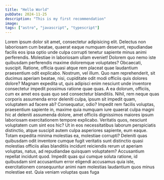```yaml
---
title: "Hello World"
pubDate: 2024-11-25
description: "This is my first recommendation"
image:
tags: ["astro", "javascript", "typescript"] 
---
```


Lorem ipsum dolor sit amet, consectetur adipisicing elit. Delectus non laboriosam cum beatae, quaerat eaque numquam deserunt, repudiandae facilis eos ipsa optio unde culpa corrupti tenetur sapiente minus animi perferendis.
Molestiae in laboriosam ullam eveniet! Dolorem quo nemo iste quibusdam perferendis maxime doloremque voluptates? Obcaecati, suscipit. Ratione, officia quasi atque rem placeat quae laudantium praesentium odit explicabo. Nostrum, vel illum.
Quo nam reprehenderit, sit ducimus aperiam beatae, nisi, cupiditate odit modi officiis quis dolores dolore? Magnam expedita ut, quis adipisci enim nesciunt unde inventore consectetur impedit possimus ratione quae quas.
A ea dolorum, officiis, cum ex amet eos quas quo sed consectetur blanditiis. Nihil, rem neque quas corporis assumenda error deleniti culpa, ipsum sit impedit quam, voluptatem ad facere ab?
Consequatur, odio? Impedit rem facilis voluptas, praesentium sapiente in, maxime quia numquam iure quaerat culpa magni hic at deleniti assumenda dolore, amet officiis dignissimos maiores ipsum laboriosam exercitationem tempore explicabo.
Veritatis quos, nesciunt voluptatem cum sint eos hic? Ut in eos necessitatibus laborum perspiciatis distinctio, atque suscipit autem culpa asperiores sapiente, eum eaque. Totam expedita minima molestias ea, molestiae corrupti?
Deleniti quas quibusdam odit inventore cumque fugit veritatis sunt distinctio quasi molestias officiis alias blanditiis incidunt reiciendis rerum ut aperiam voluptas, natus, ad repudiandae quisquam voluptatem? Accusantium repellat incidunt quod.
Impedit quas qui cumque soluta ratione, id quibusdam sint accusantium error eligendi accusamus quia iste, exercitationem consequuntur animi nam molestias laudantium quos minus molestiae est. Quia veniam voluptas quas fuga